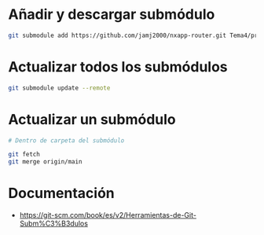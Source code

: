 # Añadir y descargar submódulo

```sh
git submodule add https://github.com/jamj2000/nxapp-router.git Tema4/proyectos/nxapp-router
```

# Actualizar todos los submódulos

```sh
git submodule update --remote
```


# Actualizar un submódulo

```sh
# Dentro de carpeta del submódulo

git fetch
git merge origin/main
```

# Documentación

- https://git-scm.com/book/es/v2/Herramientas-de-Git-Subm%C3%B3dulos 
